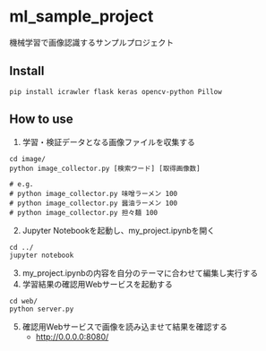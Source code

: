 # ml_sample_project
機械学習で画像認識するサンプルプロジェクト
## Install
```
pip install icrawler flask keras opencv-python Pillow
```
## How to use
1. 学習・検証データとなる画像ファイルを収集する
```
cd image/
python image_collector.py [検索ワード] [取得画像数]

# e.g.
# python image_collector.py 味噌ラーメン 100
# python image_collector.py 醤油ラーメン 100
# python image_collector.py 担々麺 100
```
2. Jupyter Notebookを起動し、my_project.ipynbを開く
```
cd ../
jupyter notebook
```
3. my_project.ipynbの内容を自分のテーマに合わせて編集し実行する
4. 学習結果の確認用Webサービスを起動する
```
cd web/
python server.py
```
5. 確認用Webサービスで画像を読み込ませて結果を確認する
    - http://0.0.0.0:8080/
